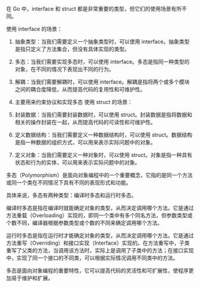 在 Go 中，interface 和 struct 都是非常重要的类型，但它们的使用场景有所不同。

使用 interface 的场景：

1. 抽象类型：当我们需要定义一个抽象类型时，可以使用 interface。抽象类型是指只定义了方法集合，但没有具体实现的类型。
2. 多态：当我们需要实现多态时，可以使用 interface。多态是指同一种类型的对象，在不同的情况下表现出不同的行为。
3. 解耦：当我们需要解耦时，可以使用 interface。解耦是指将两个或多个模块之间的耦合度降低，从而提高代码的复用性和可维护性。
4. 主要用来约束协议和实现多态
使用 struct 的场景：

1. 封装数据：当我们需要封装数据时，可以使用 struct。封装数据是指将数据和相关的操作封装在一起，从而提高代码的可读性和可维护性。
2. 定义数据结构：当我们需要定义一种数据结构时，可以使用 struct。数据结构是指一种数据的组织方式，可以用来表示实际问题中的对象。
3. 定义对象：当我们需要定义一种对象时，可以使用 struct。对象是指一种具有状态和行为的实体，可以用来表示实际问题中的对象。

多态（Polymorphism）是面向对象编程中的一个重要概念，它指的是同一个方法或同一个类在不同情况下具有不同的表现形式和功能。

具体来说，多态有两种类型：编译时多态和运行时多态。

编译时多态是指在编译时就能确定对象的类型，从而决定调用哪个方法。它是通过方法重载（Overloading）实现的，即同一个类中有多个同名方法，但参数类型或个数不同，编译器根据参数类型或个数的不同来确定调用哪个方法。

运行时多态是指在运行时才能确定对象的类型，从而决定调用哪个方法。它是通过方法重写（Overriding）和接口实现（Interface）实现的。在方法重写中，子类重写了父类的方法，当调用该方法时，实际上是调用了子类中的方法；在接口实现中，实现了同一个接口的不同类，可以根据实际情况调用不同类中的方法。

多态是面向对象编程的重要特性，它可以提高代码的灵活性和可扩展性，使程序更加易于维护和扩展。


